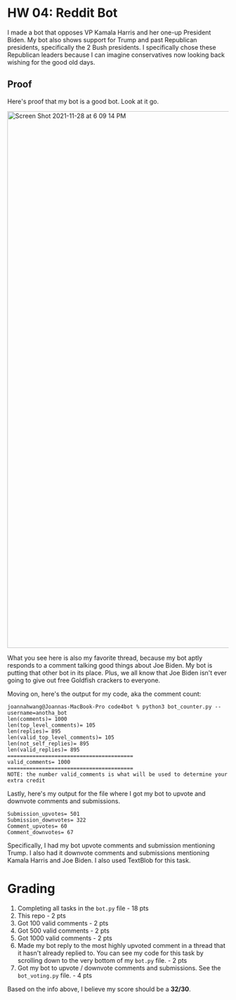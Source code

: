 # HW 04: Reddit Bot

I made a bot that opposes VP Kamala Harris and her one-up President Biden. My bot also shows support for Trump and past Republican presidents, specifically the 2 Bush presidents. I specifically chose these Republican leaders because I can imagine conservatives now looking back wishing for the good old days. 

## Proof
Here's proof that my bot is a good bot. Look at it go.  

<img width="1222" alt="Screen Shot 2021-11-28 at 6 09 14 PM" src="https://user-images.githubusercontent.com/78510953/143798160-a2c87fdb-5b96-4238-bc82-7786fac2a50b.png">


What you see here is also my favorite thread, because my bot aptly responds to a comment talking good things about Joe Biden. My bot is putting that other bot in its place. Plus, we all know that Joe Biden isn't ever going to give out free Goldfish crackers to everyone. 



Moving on, here's the output for my code, aka the comment count:
```
joannahwang@Joannas-MacBook-Pro code4bot % python3 bot_counter.py --username=anotha_bot   
len(comments)= 1000                      
len(top_level_comments)= 105
len(replies)= 895
len(valid_top_level_comments)= 105
len(not_self_replies)= 895
len(valid_replies)= 895
========================================
valid_comments= 1000
========================================
NOTE: the number valid_comments is what will be used to determine your extra credit 
```

Lastly, here's my output for the file where I got my bot to upvote and downvote comments and submissions.
```
Submission_upvotes= 501
Submission_downvotes= 322
Comment_upvotes= 60
Comment_downvotes= 67
```
Specifically, I had my bot upvote comments and submission mentioning Trump. I also had it downvote comments and submissions mentioning Kamala Harris and Joe Biden. 
I also used TextBlob for this task.


# Grading 
1. Completing all tasks in the ```bot.py``` file - 18 pts
2. This repo - 2 pts
3. Got 100 valid comments - 2 pts
4. Got 500 valid comments - 2 pts
5. Got 1000 valid comments - 2 pts
6. Made my bot reply to the most highly upvoted comment in a thread that it hasn't already replied to. You can see my code for this task by scrolling down to the      very bottom of my ```bot.py``` file. - 2 pts
7. Got my bot to upvote / downvote comments and submissions. See the ```bot_voting.py``` file. - 4 pts 

Based on the info above, I believe my score should be a **32/30**.
